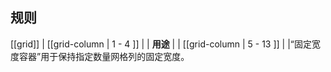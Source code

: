 ﻿## 规则

[[grid]]
| [[grid-column | 1 - 4 ]]
| | **用途**
|
| [[grid-column | 5 - 13 ]]
| |“固定宽度容器”用于保持指定数量网格列的固定宽度。

